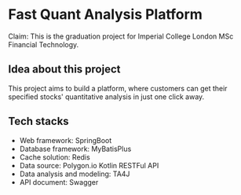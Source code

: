 # Fast Quant Analysis Platform
Claim: This is the graduation project for Imperial College London MSc Financial Technology.

## Idea about this project
This project aims to build a platform, where customers can get their specified stocks' quantitative analysis in just one click away.

## Tech stacks
- Web framework: SpringBoot
- Database framework: MyBatisPlus
- Cache solution: Redis
- Data source: Polygon.io Kotlin RESTFul API
- Data analysis and modeling: TA4J
- API document: Swagger
